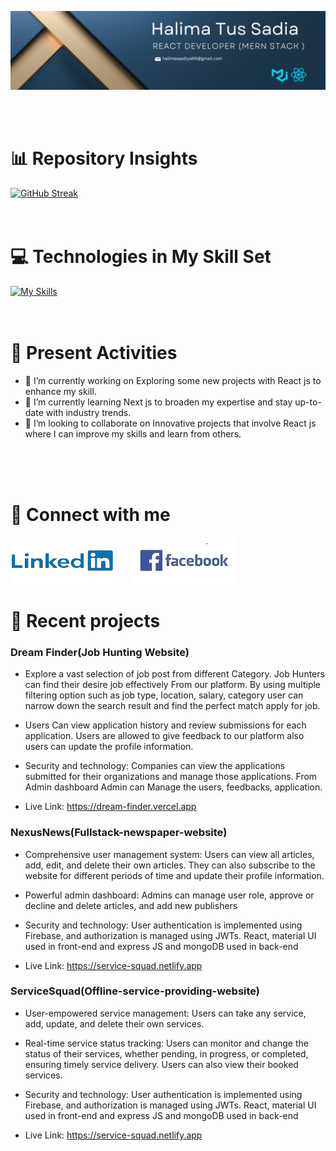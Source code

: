 ![The San Juan Mountains are beautiful!](/images/cover.png "San Juan Mountains")

<br> 
<br> 


# 📊 Repository Insights
[![GitHub Streak](https://github-readme-streak-stats.herokuapp.com?user=HalimaSaadia&theme=prussian)](https://git.io/streak-stats)
<br> 
<br> 
<br> 

# 💻 Technologies in My Skill Set
[![My Skills](https://skillicons.dev/icons?i=react,nextjs,javascript,tailwind,materialui,firebase,nodejs,expressjs,mongodb,npm,github,discord,css,html&perline=7)](https://skillicons.dev)
<br>
<br>
<br>
 
# 🎯 Present Activities
- 🔭 I’m currently working on Exploring some new projects with React js to enhance my skill.
- 🌱 I’m currently learning Next js to broaden my expertise and stay up-to-date with industry trends.
- 👯 I’m looking to collaborate on Innovative projects that involve React js  where I can improve my skills and learn from others.
<br>
<br>
<br>



# 🔗 Connect with me
[![An old rock in the desert](/images/icon/linkedin.png "Shiprock, New Mexico by Beau Rogers")](https://www.linkedin.com/in/halimasaadia/)&nbsp; &nbsp; &nbsp; &nbsp;
[![An old rock in the desert](/images/icon/facebook.png "Shiprock, New Mexico by Beau Rogers")](https://www.facebook.com/halima.saadiya.712)

# 🔄 Recent projects

### Dream Finder(Job Hunting Website)
- Explore a vast selection of job post from different Category. Job Hunters can find their desire job effectively From our platform. By using multiple filtering option such as job type, location, salary, category user can narrow down the search result and find the perfect match apply for job.

- Users Can view application history and review submissions for each application. Users are allowed to give feedback to our platform also users can update the profile information.

- Security and technology: Companies can view the applications submitted for their organizations and manage those applications. From Admin dashboard Admin can Manage the users, feedbacks, application.

- Live Link: https://dream-finder.vercel.app

### NexusNews(Fullstack-newspaper-website)
- Comprehensive user management system: Users can view all
articles, add, edit, and delete their own articles. They can also
subscribe to the website for different periods of time and update
their profile information.

- Powerful admin dashboard: Admins can manage user role, approve
or decline and delete articles, and add new publishers

- Security and technology: User authentication is implemented using
Firebase, and authorization is managed using JWTs. React, material
UI used in front-end and express JS and mongoDB used in back-end

- Live Link: https://service-squad.netlify.app

### ServiceSquad(Offline-service-providing-website)

- User-empowered service management: Users can take any service,
add, update, and delete their own services.

- Real-time service status tracking: Users can monitor and change the
status of their services, whether pending, in progress, or completed,
ensuring timely service delivery. Users can also view their booked
services.

- Security and technology: User authentication is implemented using
Firebase, and authorization is managed using JWTs. React, material
UI used in front-end and express JS and mongoDB used in back-end

- Live Link: https://service-squad.netlify.app














